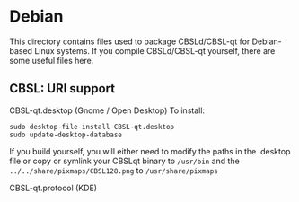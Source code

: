 
Debian
====================
This directory contains files used to package CBSLd/CBSL-qt
for Debian-based Linux systems. If you compile CBSLd/CBSL-qt yourself, there are some useful files here.

## CBSL: URI support ##


CBSL-qt.desktop  (Gnome / Open Desktop)
To install:

	sudo desktop-file-install CBSL-qt.desktop
	sudo update-desktop-database

If you build yourself, you will either need to modify the paths in
the .desktop file or copy or symlink your CBSLqt binary to `/usr/bin`
and the `../../share/pixmaps/CBSL128.png` to `/usr/share/pixmaps`

CBSL-qt.protocol (KDE)

